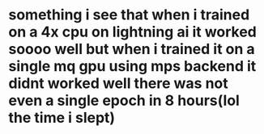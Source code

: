 # something i see that when i trained on a 4x cpu on lightning ai it worked soooo well but when i trained it on a single mq gpu using mps backend it didnt worked well there was not even a single epoch in 8 hours(lol the time i slept)